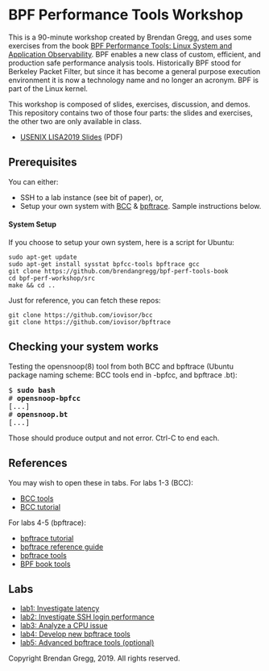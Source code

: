 # BPF Performance Tools Workshop

This is a 90-minute workshop created by Brendan Gregg, and uses some exercises from the book [BPF Performance Tools: Linux System and Application Observability](http://www.brendangregg.com/bpf-performance-tools-book.html). BPF enables a new class of custom, efficient, and production safe performance analysis tools. Historically BPF stood for Berkeley Packet Filter, but since it has become a general purpose execution environment it is now a technology name and no longer an acronym. BPF is part of the Linux kernel.

This workshop is composed of slides, exercises, discussion, and demos. This repository contains two of those four parts: the slides and exercises, the other two are only available in class.

- [USENIX LISA2019 Slides](LISA2019_BPF_Performance_Tools.pdf) (PDF)

## Prerequisites

You can either:

- SSH to a lab instance (see bit of paper), or,
- Setup your own system with [BCC](https://github.com/iovisor/bcc) & [bpftrace](https://github.com/iovisor/bpftrace). Sample instructions below.

#### System Setup

If you choose to setup your own system, here is a script for Ubuntu:

```
sudo apt-get update
sudo apt-get install sysstat bpfcc-tools bpftrace gcc
git clone https://github.com/brendangregg/bpf-perf-tools-book
cd bpf-perf-workshop/src
make && cd ..
```

Just for reference, you can fetch these repos:

```
git clone https://github.com/iovisor/bcc
git clone https://github.com/iovisor/bpftrace
```

## Checking your system works

Testing the opensnoop(8) tool from both BCC and bpftrace (Ubuntu package naming scheme: BCC tools end in -bpfcc, and bpftrace .bt):

<pre>
$ <b>sudo bash</b>
# <b>opensnoop-bpfcc</b>
[...]
# <b>opensnoop.bt</b>
[...]
</pre>

Those should produce output and not error. Ctrl-C to end each.

## References

You may wish to open these in tabs. For labs 1-3 (BCC):

- [BCC tools](https://github.com/iovisor/bcc#tools)
- [BCC tutorial](https://github.com/iovisor/bcc/blob/master/docs/tutorial.md)

For labs 4-5 (bpftrace):

- [bpftrace tutorial](https://github.com/iovisor/bpftrace/blob/master/docs/tutorial_one_liners.md)
- [bpftrace reference guide](https://github.com/iovisor/bpftrace/blob/master/docs/reference_guide.md)
- [bpftrace tools](https://github.com/iovisor/bpftrace#tools)
- [BPF book tools](https://github.com/brendangregg/bpf-perf-tools-book#tools)

## Labs

- [lab1: Investigate latency](lab1.md)
- [lab2: Investigate SSH login performance](lab2.md)
- [lab3: Analyze a CPU issue](lab3.md)
- [lab4: Develop new bpftrace tools](lab4.md)
- [lab5: Advanced bpftrace tools (optional)](lab5.md)

Copyright Brendan Gregg, 2019. All rights reserved.
